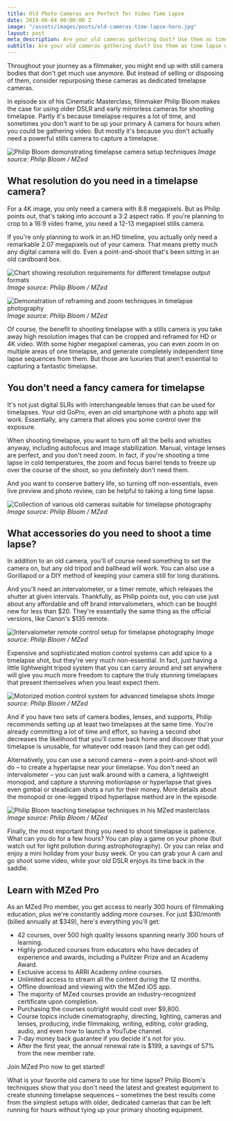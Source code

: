 ```yaml
---
title: Old Photo Cameras are Perfect for Video Time Lapse
date: 2019-06-04 00:00:00 Z
image: "/assets/images/posts/old-cameras-time-lapse-hero.jpg"
layout: post
meta_description: Are your old cameras gathering dust? Use them as time lapse workhorses.
subtitle: Are your old cameras gathering dust? Use them as time lapse workhorses.
---
```


Throughout your journey as a filmmaker, you might end up with still camera bodies that don't get much use anymore. But instead of selling or disposing of them, consider repurposing these cameras as dedicated timelapse cameras. 

In episode six of his Cinematic Masterclass, filmmaker Philip Bloom makes the case for using older DSLR and early mirrorless cameras for shooting timelapse. Partly it's because timelapse requires a lot of time, and sometimes you don't want to tie up your primary A camera for hours when you could be gathering video. But mostly it's because you don't actually need a powerful stills camera to capture a timelapse.

![Philip Bloom demonstrating timelapse camera setup techniques](/assets/images/posts/old-cameras-timelapse-philip-bloom-setup.jpg)
*Image source: Philip Bloom / MZed*

## What resolution do you need in a timelapse camera?

For a 4K image, you only need a camera with 8.8 megapixels. But as Philip points out, that's taking into account a 3:2 aspect ratio. If you're planning to crop to a 16:9 video frame, you need a 12-13 megapixel stills camera.

If you're only planning to work in an HD timeline, you actually only need a remarkable 2.07 megapixels out of your camera. That means pretty much any digital camera will do. Even a point-and-shoot that's been sitting in an old cardboard box.

![Chart showing resolution requirements for different timelapse output formats](/assets/images/posts/old-cameras-timelapse-resolution-requirements.jpg)
*Image source: Philip Bloom / MZed*

![Demonstration of reframing and zoom techniques in timelapse photography](/assets/images/posts/old-cameras-timelapse-reframing-techniques.jpg)
*Image source: Philip Bloom / MZed*

Of course, the benefit to shooting timelapse with a stills camera is you take away high resolution images that can be cropped and reframed for HD or 4K video. With some higher megapixel cameras, you can even zoom in on multiple areas of one timelapse, and generate completely independent time lapse sequences from them. But those are luxuries that aren't essential to capturing a fantastic timelapse.

## You don't need a fancy camera for timelapse

It's not just digital SLRs with interchangeable lenses that can be used for timelapses. Your old GoPro, even an old smartphone with a photo app will work. Essentially, any camera that allows you some control over the exposure. 

When shooting timelapse, you want to turn off all the bells and whistles anyway, including autofocus and image stabilization. Manual, vintage lenses are perfect, and you don't need zoom. In fact, if you're shooting a time lapse in cold temperatures, the zoom and focus barrel tends to freeze up over the course of the shoot, so you definitely don't need them.

And you want to conserve battery life, so turning off non-essentials, even live preview and photo review, can be helpful to taking a long time lapse.

![Collection of various old cameras suitable for timelapse photography](/assets/images/posts/old-cameras-timelapse-camera-collection.jpg)
*Image source: Philip Bloom / MZed*

## What accessories do you need to shoot a time lapse?

In addition to an old camera, you'll of course need something to set the camera on, but any old tripod and ballhead will work. You can also use a Gorillapod or a DIY method of keeping your camera still for long durations.

And you'll need an intervalometer, or a timer remote, which releases the shutter at given intervals. Thankfully, as Philip points out, you can use just about any affordable and off brand intervalometers, which can be bought new for less than $20. They're essentially the same thing as the official versions, like Canon's $135 remote.

![Intervalometer remote control setup for timelapse photography](/assets/images/posts/old-cameras-timelapse-intervalometer-remote.jpg)
*Image source: Philip Bloom / MZed*

Expensive and sophisticated motion control systems can add spice to a timelapse shot, but they're very much non-essential. In fact, just having a little lightweight tripod system that you can carry around and set anywhere will give you much more freedom to capture the truly stunning timelapses that present themselves when you least expect them.

![Motorized motion control system for advanced timelapse shots](/assets/images/posts/old-cameras-timelapse-motion-control.jpg)
*Image source: Philip Bloom / MZed*

And if you have two sets of camera bodies, lenses, and supports, Philip recommends setting up at least two timelapses at the same time. You're already committing a lot of time and effort, so having a second shot decreases the likelihood that you'll come back home and discover that your timelapse is unusable, for whatever odd reason (and they can get odd).

Alternatively, you can use a second camera – even a point-and-shoot will do – to create a hyperlapse near your timelapse. You don't need an intervalometer – you can just walk around with a camera, a lightweight monopod, and capture a stunning motionlapse or hyperlapse that gives even gimbal or steadicam shots a run for their money. More details about the monopod or one-legged tripod hyperlapse method are in the episode.

![Philip Bloom teaching timelapse techniques in his MZed masterclass](/assets/images/posts/old-cameras-timelapse-philip-bloom-masterclass.jpg)
*Image source: Philip Bloom / MZed*

Finally, the most important thing you need to shoot timelapse is patience. What can you do for a few hours? You can play a game on your phone (but watch out for light pollution during astrophotography). Or you can relax and enjoy a mini holiday from your busy week. Or you can grab your A cam and go shoot some video, while your old DSLR enjoys its time back in the saddle.

## Learn with MZed Pro

As an MZed Pro member, you get access to nearly 300 hours of filmmaking education, plus we're constantly adding more courses. For just $30/month (billed annually at $349), here's everything you'll get:

- 42 courses, over 500 high quality lessons spanning nearly 300 hours of learning.
- Highly produced courses from educators who have decades of experience and awards, including a Pulitzer Prize and an Academy Award.
- Exclusive access to ARRI Academy online courses.
- Unlimited access to stream all the content during the 12 months.
- Offline download and viewing with the MZed iOS app.
- The majority of MZed courses provide an industry-recognized certificate upon completion.
- Purchasing the courses outright would cost over $9,800.
- Course topics include cinematography, directing, lighting, cameras and lenses, producing, indie filmmaking, writing, editing, color grading, audio, and even how to launch a YouTube channel.
- 7-day money back guarantee if you decide it's not for you.
- After the first year, the annual renewal rate is $199, a savings of 57% from the new member rate.

Join MZed Pro now to get started!

What is your favorite old camera to use for time lapse? Philip Bloom's techniques show that you don't need the latest and greatest equipment to create stunning timelapse sequences – sometimes the best results come from the simplest setups with older, dedicated cameras that can be left running for hours without tying up your primary shooting equipment.